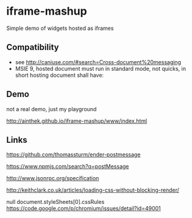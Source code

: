# iframe-mashup
Simple demo of widgets hosted as iframes

## Compatibility

- see <http://caniuse.com/#search=Cross-document%20messaging>
- MSIE 9, hosted document must run in standard mode, not quicks, in short hosting document shall have: <!DOCTYPE html>


## Demo
not a real demo, just my playground

<http://ainthek.github.io/iframe-mashup/www/index.html>


## Links

<https://github.com/thomassturm/ender-postmessage>

<https://www.npmjs.com/search?q=postMessage>

<http://www.jsonrpc.org/specification>

<http://keithclark.co.uk/articles/loading-css-without-blocking-render/>

null document.styleSheets[0].cssRules
<https://code.google.com/p/chromium/issues/detail?id=49001>